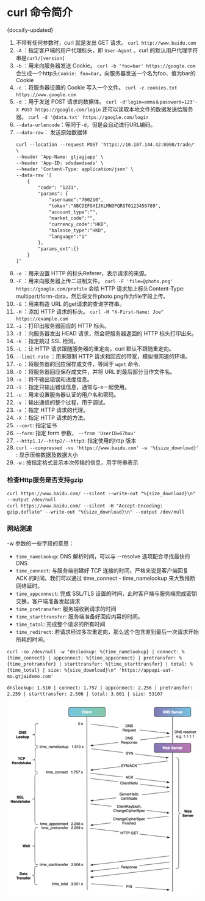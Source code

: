 # curl 命令简介
{docsify-updated}

1. 不带有任何参数时，curl 就是发出 GET 请求。
	`curl http://www.baidu.com`
2. `-A` ：指定客户端的用户代理标头，即 `User-Agent` 。curl 的默认用户代理字符串是`curl/[version]`
3. `-b` ：用来向服务器发送 Cookie。
	`curl -b 'foo=bar' https://google.com`
	会生成一个http头`Cookie: foo=bar`，向服务器发送一个名为foo、值为bar的 Cookie
4. `-c` ：将服务器设置的 Cookie 写入一个文件。
	`curl -c cookies.txt https://www.google.com`
5. `-d` ：用于发送 POST 请求的数据体。
	`curl -d'login=emma＆password=123'-X POST https://google.com/login`
	还可以读取本地文件的数据发送给服务器。
	`curl -d '@data.txt' https://google.com/login`
6. `--data-urlencode`：等同于`-d`，但是会自动进行URL编码。
7. `--data-raw`： 发送原始数据体
	```
	curl --location --request POST 'https://10.187.144.42:8000/trade/' \
	--header 'App-Name: gtjagjapp' \
	--header 'App-ID: sdsdawdsads' \
	--header 'Content-Type: application/json' \
	--data-raw '[
		{
			"code": "1231",
			"params": {
				"username":"700210",
				"token":"ABCDEFGHIJKLMNOPQRST0123456789",
				"account_type":"",
				"market_code":"",
				"currency_code":"HKD",
				"balance_type":"HKD",
				"language":"1"
			},
			"params_ext":{}
		}
	]'
	```
8. `-e` ：用来设置 HTTP 的标头Referer，表示请求的来源。
9.  `-F` ：用来向服务器上传二进制文件。
	`curl -F 'file=@photo.png' https://google.com/profile`
	会给 HTTP 请求加上标头Content-Type: multipart/form-data，然后将文件photo.png作为file字段上传。
10. `-G` ：用来构造 URL 的get请求的查询字符串。
11. `-H` ：添加 HTTP 请求的标头。  `curl -H "X-First-Name: Joe" https://example.com`
12. `-i` ：打印出服务器回应的 HTTP 标头。
13. `-I` ：向服务器发出 HEAD 请求，然会将服务器返回的 HTTP 标头打印出来。
14. `-k` ：指定跳过 SSL 检测。
15. `-L` ：让 HTTP 请求跟随服务器的重定向。curl 默认不跟随重定向。
16. `--limit-rate` ：用来限制 HTTP 请求和回应的带宽，模拟慢网速的环境。
17. `-o` ：将服务器的回应保存成文件，等同于 `wget` 命令.
18. `-O` ：将服务器回应保存成文件，并将 URL 的最后部分当作文件名。
19. `-s` ：将不输出错误和进度信息。
20. `-S` ：指定只输出错误信息，通常与-s一起使用。
21. `-u` ：用来设置服务器认证的用户名和密码。
22. `-v` ：输出通信的整个过程，用于调试。
23. `-x` ：指定 HTTP 请求的代理。
24. `-X` ：指定 HTTP 请求的方法。
25. `--cert`: 指定证书
26. `--form`: 指定 form 参数， `--from 'UserID=67buu'`
27. `--http1.1/--http2/--http3`: 指定使用的http 版本 
28. `curl --compressed -vv 'https://www.baidu.com' -w '%{size_download}'` : 显示压缩数据及数据大小
29. `-w` : 按指定格式显示本次传输的信息，用字符串表示

### 检查Http服务是否支持gzip
```
curl https://www.baidu.com/ --silent --write-out "%{size_download}\n" --output /dev/null
curl https://www.baidu.com/ --silent -H "Accept-Encoding: gzip,deflate" --write-out "%{size_download}\n" --output /dev/null
```

### 网站测速
-w 参数的一些字段的意思：
+ `time_namelookup`: DNS 解析时间，可以与 --resolve 选项配合寻找最快的DNS
+ `time_connect`: 与服务端创建好 TCP 连接的时间，严格来说是客户端回复 ACK 的时间。我们可以通过 time_connect - time_namelookup 来大致推断网络延时。
+ `time_appconnect`: 完成 SSL/TLS 设置的时间，此时客户端与服务端完成密钥交换，客户端准备发起请求
+ `time_pretransfer`: 服务端收到请求的时间
+ `time_starttransfer`: 服务端准备好回应内容的时间。
+ `time_total`: 完成整个请求的所有时间
+ `time_redirect`: 若请求经过多次重定向，那么这个包含直到最后一次请求开始所耗的时间。

```
curl -so /dev/null -w "dnslookup: %{time_namelookup} | connect: %{time_connect} | appconnect: %{time_appconnect} | pretransfer: %{time_pretransfer} | starttransfer: %{time_starttransfer} | total: %{time_total} | size: %{size_download}\n" 'https://appapi-uat-mo.gtjaidemo.com'
```

```
dnslookup: 1.510 | connect: 1.757 | appconnect: 2.256 | pretransfer: 2.259 | starttransfer: 2.506 | total: 3.001 | size: 53107
```

<center><img src="pics/timingOfHTTPS.png"></center>